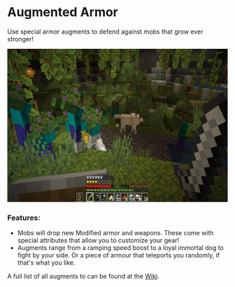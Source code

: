 # Augmented Armor<!--$headerTitle--><!--$pmc:delete-->

Use special armor augments to defend against mobs that grow ever stronger!<!--$pmc:headerSize-->

<img src="images/augmented_armor.png" alt="Spore Zombies in Lush Caves" height="350"/> <!--$localAssetToURL--> <!--$modrinth:replaceWithVideo--> <!--$pmc:delete-->

### Features:
- Mobs will drop new Modified armor and weapons. These come with special attributes that allow you to customize your gear!
- Augments range from a ramping speed boost to a loyal immortal dog to fight by your side. Or a piece of armour that teleports you randomly, if that's what you like.

A full list of all augments to can be found at the [Wiki](https://wiki.gm4.co/Augmented_Armor).
